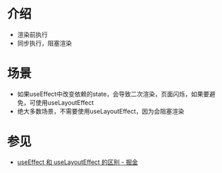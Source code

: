 # 介绍
- 渲染前执行
- 同步执行，阻塞渲染

# 场景
- 如果useEffect中改变依赖的state，会导致二次渲染，页面闪烁，如果要避免，可使用useLayoutEffect
- 绝大多数场景，不需要使用useLayoutEffect，因为会阻塞渲染

# 参见
- [useEffect 和 useLayoutEffect 的区别 - 掘金](https://juejin.cn/post/6844904008402862094)